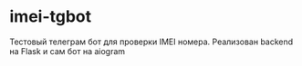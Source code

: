 # imei-tgbot

Тестовый телеграм бот для проверки IMEI номера.
Реализован backend на Flask и сам бот на aiogram
